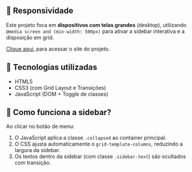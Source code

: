 

## 📱 Responsividade

Este projeto foca em **dispositivos com telas grandes** (desktop), utilizando `@media screen and (min-width: 500px)` para ativar a sidebar interativa e a disposição em grid.

[Clique aqui](https://youtube-gridlayout1.netlify.app/), para acessar o site do projeto.


## 🎨 Tecnologias utilizadas

- HTML5
- CSS3 (com Grid Layout e Transições)
- JavaScript (DOM + Toggle de classes)



## 🧠 Como funciona a sidebar?

Ao clicar no botão de menu:

1. O JavaScript aplica a classe `.collapsed` ao container principal.
2. O CSS ajusta automaticamente o `grid-template-columns`, reduzindo a largura da sidebar.
3. Os textos dentro da sidebar (com classe `.sidebar-text`) são ocultados com transição.

